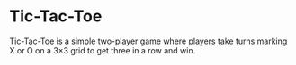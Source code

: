 # Tic-Tac-Toe
Tic-Tac-Toe is a simple two-player game where players take turns marking X or O on a 3×3 grid to get three in a row and win.
